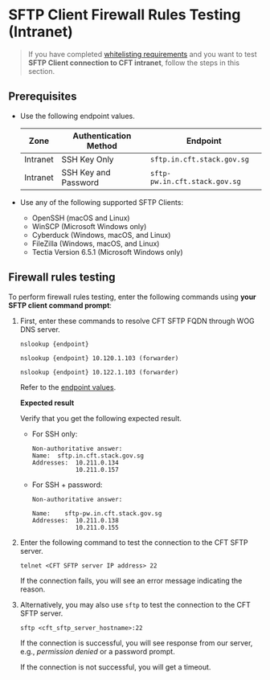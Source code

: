 # SFTP Client Firewall Rules Testing (Intranet)

> If you have completed [whitelisting requirements](https://docs.developer.tech.gov.sg/docs/cft-additional-docs/whitelisting) and you want to test **SFTP Client connection to CFT intranet**, follow the steps in this section.

## Prerequisites

- Use the following endpoint values.

    | Zone | Authentication Method | Endpoint | 
    | -- | -- | -- |
    | Intranet | SSH Key Only | `sftp.in.cft.stack.gov.sg` |
    | Intranet | SSH Key and Password | `sftp-pw.in.cft.stack.gov.sg` | 

- Use any of the following supported SFTP Clients:

   - OpenSSH (macOS and Linux)<br>
   - WinSCP (Microsoft Windows only)<br>
   - Cyberduck (Windows, macOS, and Linux)<br>
   - FileZilla (Windows, macOS, and Linux)<br>
   - Tectia Version 6.5.1 (Microsoft Windows only)

##  Firewall rules testing 

To perform firewall rules testing, enter the following commands using **your SFTP client command prompt**:

1. First, enter these commands to resolve CFT SFTP FQDN through WOG DNS server.

    ```
    nslookup {endpoint}
    ```

    ```
    nslookup {endpoint} 10.120.1.103 (forwarder)
    ```

    ```
    nslookup {endpoint} 10.122.1.103 (forwarder)
    ```

    Refer to the [endpoint values](#prerequisites).

    **Expected result**

    Verify that you get the following expected result.

    - For SSH only:

        ```
        Non-authoritative answer:
        Name:  sftp.in.cft.stack.gov.sg
        Addresses:  10.211.0.134
                    10.211.0.157
        ```
    - For SSH + password:

        ```
        Non-authoritative answer:

        Name:    sftp-pw.in.cft.stack.gov.sg
        Addresses:  10.211.0.138
                    10.211.0.155
        ```

2. Enter the following command to test the connection to the CFT SFTP server.

    ```
    telnet <CFT SFTP server IP address> 22
    ```

     If the connection fails, you will see an error message indicating the reason.


3. Alternatively, you may also use `sftp` to test the connection to the CFT SFTP server.

    ```
    sftp <cft_sftp_server_hostname>:22
    ```

    If the connection is successful, you will see response from our server, e.g., *permission denied* or a password prompt.

    If the connection is not successful, you will get a timeout.